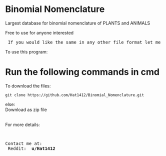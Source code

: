# Binomial Nomenclature
Largest database for binomial nomenclature of PLANTS and ANIMALS

Free to use for anyone interested 
<br>
<pre> If you would like the same in any other file format let me know 😸</pre>
To use this program:

<strong> <h1> Run the following commands in cmd </h1> </strong>

To download the files:
  ```
  git clone https://github.com/Hat1412/Binomial_Nomenclature.git
  
  ```
  
  else: </br>
    Download as zip file

</br>
For more details:
<pre>

Contact me at: </br>
    Reddit: <strong> u/Hat1412 </strong>
</pre>
